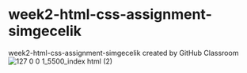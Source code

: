 # week2-html-css-assignment-simgecelik
week2-html-css-assignment-simgecelik created by GitHub Classroom
![127 0 0 1_5500_index html (2)](https://user-images.githubusercontent.com/73402139/160250606-ec0504c6-1357-4176-bd34-0a1314828d89.png)
